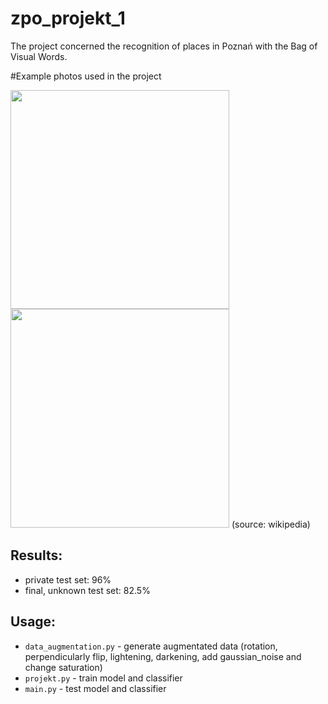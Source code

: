 # zpo_projekt_1

The project concerned the recognition of places in Poznań with the Bag of Visual Words.

#Example photos used in the project 

<img src="https://pl.wikipedia.org/wiki/Teatr_Wielki_im._Stanis%C5%82awa_Moniuszki_w_Poznaniu#/media/Plik:Teatr_Wielki,_Poznan,_Polonia,_2014-09-18,_DD_53.jpg" width="350">
<img src="https://pl.wikipedia.org/wiki/Okr%C4%85glak_w_Poznaniu#/media/Plik:POL_Pozna%C5%84_Okr%C4%85glak.jpg" width="350">
(source: wikipedia)

## Results:
- private test set: 96%
- final, unknown test set: 82.5%

## Usage:
- `data_augmentation.py` - generate augmentated data (rotation, perpendicularly flip, lightening, darkening, add gaussian_noise and change saturation)
- `projekt.py` - train model and classifier 
- `main.py` - test model and classifier 






